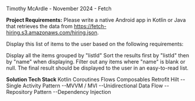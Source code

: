 Timothy McArdle - November 2024 - Fetch

**Project Requirements:**
Please write a native Android app in Kotlin or Java that retrieves the data from https://fetch-hiring.s3.amazonaws.com/hiring.json.

Display this list of items to the user based on the following requirements:

Display all the items grouped by "listId"
Sort the results first by "listId" then by "name" when displaying.
Filter out any items where "name" is blank or null.
The final result should be displayed to the user in an easy-to-read list.



**Solution Tech Stack**
Kotlin
Coroutines
Flows
Composables
Retrofit
Hilt
--Single Activity Pattern
--MVVM / MVI
--Unidirectional Data Flow
--Repository Pattern
--Dependency Injection



